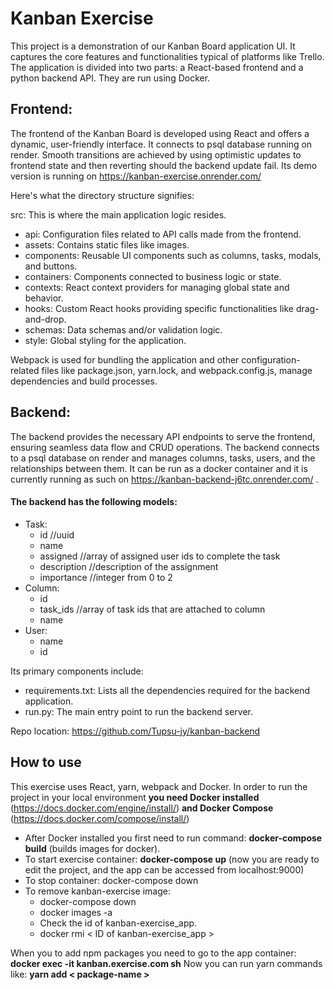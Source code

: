 
# Kanban Exercise

This project is a demonstration of our Kanban Board application UI. It captures the core features and functionalities typical of platforms like Trello. The application is divided into two parts: a React-based frontend and a python backend API. They are run using Docker.


## Frontend:
The frontend of the Kanban Board is developed using React and offers a dynamic, user-friendly interface. It connects to psql database running on render. Smooth transitions are achieved by using optimistic updates to frontend state and then reverting should the backend update fail. Its demo version is running on https://kanban-exercise.onrender.com/

Here's what the directory structure signifies:

src: This is where the main application logic resides.
- api: Configuration files related to API calls made from the frontend.
- assets: Contains static files like images.
- components: Reusable UI components such as columns, tasks, modals, and buttons.
- containers: Components connected to business logic or state.
- contexts: React context providers for managing global state and behavior.
- hooks: Custom React hooks providing specific functionalities like drag-and-drop.
- schemas: Data schemas and/or validation logic.
- style: Global styling for the application.

Webpack is used for bundling the application and other configuration-related files like package.json, yarn.lock, and webpack.config.js, manage dependencies and build processes.



## Backend:
The backend provides the necessary API endpoints to serve the frontend, ensuring seamless data flow and CRUD operations. The backend connects to a psql database on render and manages columns, tasks, users, and the relationships between them. It can be run as a docker container and it is currently running as such on https://kanban-backend-j6tc.onrender.com/ . 


#### The backend has the following models:

-   Task:
    -   id //uuid
    -   name
    -   assigned //array of assigned user ids to complete the task
    -   description //description of the assignment
    -   importance //integer from 0 to 2
-   Column:
    -   id
    -   task_ids //array of task ids that are attached to column
    -   name
-   User:
    -   name
    -   id

Its primary components include:

- requirements.txt: Lists all the dependencies required for the backend application.
- run.py: The main entry point to run the backend server.


Repo location:
https://github.com/Tupsu-jy/kanban-backend


## How to use
This exercise uses React, yarn, webpack and Docker. In order to run the project in your local environment **you need Docker installed** (https://docs.docker.com/engine/install/)
**and Docker Compose** (https://docs.docker.com/compose/install/)
- After Docker installed you first need to run command: **docker-compose build** (builds images for docker).
- To start exercise container: **docker-compose up** (now you are ready to edit the project, and the app can be accessed from localhost:9000)
- To stop container: docker-compose down
- To remove kanban-exercise image:
  - docker-compose down
  - docker images -a
  - Check the id of kanban-exercise_app.
  - docker rmi < ID of kanban-exercise_app >


When you to add npm packages you need to go to the app container: **docker exec -it kanban.exercise.com sh**
Now you can run yarn commands like: **yarn add < package-name >**

